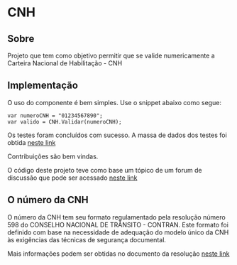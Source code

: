 # CNH
## Sobre
Projeto que tem como objetivo permitir que se valide numericamente a Carteira Nacional de Habilitação - CNH

## Implementação
O uso do componente é bem simples. Use o snippet abaixo como segue:

    var numeroCNH = "01234567890";
    var valido = CNH.Validar(numeroCNH);

Os testes foram concluídos com sucesso. A massa de dados dos testes foi obtida [neste link](http://www.detran.rj.gov.br/_monta_aplicacoes.asp?doc=9073&cod=14&tipo=exibe_noticias&pag_noticias=true) 

Contribuições são bem vindas.

O código deste projeto teve como base um tópico de um forum de discussão que pode ser acessado [neste link](http://www.devmedia.com.br/forum/validacao-do-numero-de-registro-de-cnh/354889)

## O número da CNH
O número da CNH tem seu formato regulamentado pela resolução número 598 do CONSELHO NACIONAL DE TRÂNSITO - CONTRAN. Este formato foi definido com base na necessidade de adequação do modelo único da CNH às exigências das técnicas de segurança documental.

Mais informações podem ser obtidas no documento da resolução [neste link](https://www.gov.br/infraestrutura/pt-br/assuntos/transito/conteudo-contran/resolucoes/resolucao5982016.pdf)

